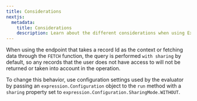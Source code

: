 ```yaml
---
title: Considerations
nextjs:
  metadata:
    title: Considerations
    description: Learn about the different considerations when using Expression.
---
```


When using the endpoint that takes a record Id as the context or fetching data through the `FETCH` function,
the query is performed `with sharing` by default, so any records that the user does not have access to
will not be returned or taken into account in the operation.

To change this behavior, use configuration settings used by the evaluator by passing
an `expression.Configuration` object to the `run` method with a `sharing` property set to
`expression.Configuration.SharingMode.WITHOUT`.

